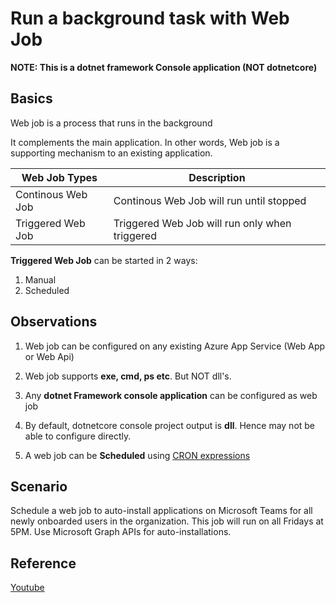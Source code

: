 # Run a background task with Web Job
**NOTE: This is a dotnet framework Console application (NOT dotnetcore)**

## Basics
Web job is a process that runs in the background

It complements the main application. In other words, Web job is a supporting mechanism to an existing application.

| Web Job Types | Description |
| --- | --- |
| Continous Web Job | Continous Web Job will run until stopped |
| Triggered Web Job | Triggered Web Job will run only when triggered |

**Triggered Web Job** can be started in 2 ways:
  1. Manual
  2. Scheduled


## Observations
1. Web job can be configured on any existing Azure App Service (Web App or Web Api)

2. Web job supports **exe, cmd, ps etc**. But NOT dll's.

3. Any **dotnet Framework console application** can be configured as web job

4. By default, dotnetcore console project output is **dll**. Hence may not be able to configure directly.

5. A web job can be **Scheduled** using [CRON expressions](https://docs.microsoft.com/en-in/azure/app-service/webjobs-create#ncrontab-expressions)
   
   
## Scenario
Schedule a web job to auto-install applications on Microsoft Teams for all newly onboarded users in the organization. This job will run on all Fridays at 5PM. Use Microsoft Graph APIs for auto-installations.


## Reference
[Youtube](https://www.youtube.com/watch?v=-A6hsUPSkWU)

